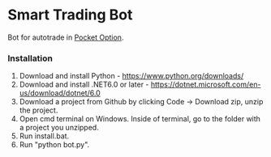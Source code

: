 # Smart Trading Bot

Bot for autotrade in [Pocket Option](https://pocketoption.com/).

### Installation

1. Download and install Python - https://www.python.org/downloads/
2. Download and install .NET6.0 or later - https://dotnet.microsoft.com/en-us/download/dotnet/6.0
3. Download a project from Github by clicking Code -> Download zip, unzip the project.
4. Open cmd terminal on Windows. Inside of terminal, go to the folder with a project you unzipped.
5. Run install.bat.
6. Run "python bot.py".
